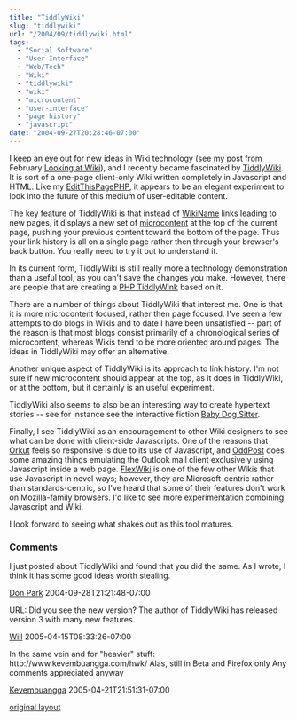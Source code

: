 ```yaml
---
title: "TiddlyWiki"
slug: "tiddlywiki"
url: "/2004/09/tiddlywiki.html"
tags:
  - "Social Software"
  - "User Interface"
  - "Web/Tech"
  - "Wiki"
  - "tiddlywiki"
  - "wiki"
  - "microcontent"
  - "user-interface"
  - "page history"
  - "javascript"
date: "2004-09-27T20:28:46-07:00"
---
```

<p>I keep an eye out for new ideas in Wiki technology (see my post from February <a href="/2004/02/looking_at_wiki.html">Looking at Wiki</a>), and I recently became fascinated by <a href="http://www.tiddlywiki.com/">TiddlyWiki</a>. It is sort of a one-page client-only Wiki written completely in Javascript and HTML. Like my <a href="http://editthispagephp.sourceforge.net">EditThisPagePHP</a>, it appears to be an elegant experiment to look into the future of this medium of user-editable content.</p>
<p>The key feature of TiddlyWiki is that instead of <a href="http://www.usemod.com/cgi-bin/mb.pl?WikiName">WikiName</a> links leading to new pages, it displays a new set of <a href="http://www.cmswiki.com/tiki-index.php?page=MicroContent">microcontent</a> at the top of the current page, pushing your previous content toward the bottom of the page. Thus your link history is all on a single page rather then through your browser's back button. You really need to try it out to understand it.</p>
<p>In its current form, TiddlyWiki is still really more a technology demonstration than a useful tool, as you can't save the changes you make. However, there are people that are creating a <a href="http://www.patrickcurry.com/tiddly/">PHP TiddlyWink</a> based on it.</p>
<p>There are a number of things about TiddlyWiki that interest me. One is that it is more microcontent focused, rather then page focused. I've seen a few attempts to do blogs in Wikis and to date I have been unsatisfied -- part of the reason is that most blogs consist primarily of a chronological series of microcontent, whereas Wikis tend to be more oriented around pages. The ideas in TiddlyWiki may offer an alternative.</p>
<p>Another unique aspect of TiddlyWiki is its approach to link history. I'm not sure if new microcontent should appear at the top, as it does in TiddlyWiki, or at the bottom, but it certainly is an useful experiment.</p>
<p>TiddlyWiki also seems to also be an interesting way to create hypertext stories -- see for instance see the interactive fiction <a href="http://scribbling.net/projects/tiddlywiki/BabyDogSitter.html">Baby Dog Sitter</a>.</p>
<p>Finally, I see TiddlyWiki as an encouragement to other Wiki designers to see what can be done with client-side Javascripts. One of the reasons that <a href="http://www.orkut.com">Orkut</a> feels so responsive is due to its use of Javascript, and <a href="http://www.oddpost.com">OddPost</a> does some amazing things emulating the Outlook mail client exclusively using Javascript inside a web page. <a href="http://www.flexwiki.com">FlexWiki</a> is one of the few other Wikis that use Javascript in novel ways; however, they are Microsoft-centric rather than standards-centric, so I've heard that some of their features don't work on Mozilla-family browsers. I'd like to see more experimentation combining Javascript and Wiki.</p>
<p>I look forward to seeing what shakes out as this tool matures.</p>
<footer><h3>Comments</h3>
<div class="u-comment h-cite">
<p class="p-content p-name">I just posted about TiddlyWiki and found that you did the same.  As I wrote, I think it has some good ideas worth stealing.
</p>
<a class="u-author h-card" href="http://www.docuverse.com/blog/donpark">Don Park</a>
<time class="dt-published" datetime="2004-09-28T21:21:48-07:00">2004-09-28T21:21:48-07:00</time>
</div>
<div class="u-comment h-cite">
<p class="p-content p-name">URL:
Did you see the new version? The author of TiddlyWiki has released version 3 with many new features.
</p>
<a class="u-author h-card" href="#">Will</a>
<time class="dt-published" datetime="2005-04-15T08:33:26-07:00">2005-04-15T08:33:26-07:00</time>
</div>
<div class="u-comment h-cite">
<p class="p-content p-name">In the same vein and for "heavier" stuff: http://www.kevembuangga.com/hwk/
Alas, still in Beta and Firefox only
Any comments appreciated anyway
</p>
<a class="u-author h-card" href="http://www.kevembuangga.com/hwk/">Kevembuangga</a>
<time class="dt-published" datetime="2005-04-21T21:51:31-07:00">2005-04-21T21:51:31-07:00</time>
</div>
</footer>
<p class="previous"><a href="/previous/2004/09/tiddlywiki.html" rel="syndication nofollow" class="u-syndication" >original layout</a></p>
